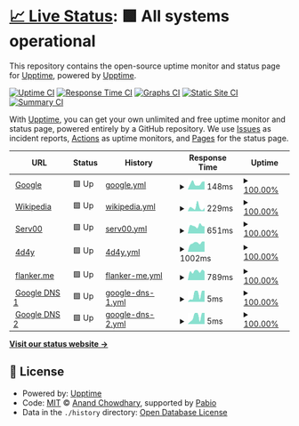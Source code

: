 # [📈 Live Status](https://demo.upptime.js.org): <!--live status--> **🟩 All systems operational**

This repository contains the open-source uptime monitor and status page for [Upptime](https://upptime.js.org), powered by [Upptime](https://github.com/upptime/upptime).

[![Uptime CI](https://github.com/podcctv/upptime/workflows/Uptime%20CI/badge.svg)](https://github.com/podcctv/upptime/actions?query=workflow%3A%22Uptime+CI%22)
[![Response Time CI](https://github.com/podcctv/upptime/workflows/Response%20Time%20CI/badge.svg)](https://github.com/podcctv/upptime/actions?query=workflow%3A%22Response+Time+CI%22)
[![Graphs CI](https://github.com/podcctv/upptime/workflows/Graphs%20CI/badge.svg)](https://github.com/podcctv/upptime/actions?query=workflow%3A%22Graphs+CI%22)
[![Static Site CI](https://github.com/podcctv/upptime/workflows/Static%20Site%20CI/badge.svg)](https://github.com/podcctv/upptime/actions?query=workflow%3A%22Static+Site+CI%22)
[![Summary CI](https://github.com/podcctv/upptime/workflows/Summary%20CI/badge.svg)](https://github.com/podcctv/upptime/actions?query=workflow%3A%22Summary+CI%22)

With [Upptime](https://upptime.js.org), you can get your own unlimited and free uptime monitor and status page, powered entirely by a GitHub repository. We use [Issues](https://github.com/upptime/upptime/issues) as incident reports, [Actions](https://github.com/podcctv/upptime/actions) as uptime monitors, and [Pages](https://demo.upptime.js.org) for the status page.

<!--start: status pages-->
<!-- This summary is generated by Upptime (https://github.com/upptime/upptime) -->
<!-- Do not edit this manually, your changes will be overwritten -->
<!-- prettier-ignore -->
| URL | Status | History | Response Time | Uptime |
| --- | ------ | ------- | ------------- | ------ |
| <img alt="" src="https://icons.duckduckgo.com/ip3/www.google.com.ico" height="13"> [Google](https://www.google.com) | 🟩 Up | [google.yml](https://github.com/podcctv/upptime/commits/HEAD/history/google.yml) | <details><summary><img alt="Response time graph" src="./graphs/google/response-time-week.png" height="20"> 148ms</summary><br><a href="https://podcctv.github.io/upptime/history/google"><img alt="Response time 130" src="https://img.shields.io/endpoint?url=https%3A%2F%2Fraw.githubusercontent.com%2Fpodcctv%2Fupptime%2FHEAD%2Fapi%2Fgoogle%2Fresponse-time.json"></a><br><a href="https://podcctv.github.io/upptime/history/google"><img alt="24-hour response time 203" src="https://img.shields.io/endpoint?url=https%3A%2F%2Fraw.githubusercontent.com%2Fpodcctv%2Fupptime%2FHEAD%2Fapi%2Fgoogle%2Fresponse-time-day.json"></a><br><a href="https://podcctv.github.io/upptime/history/google"><img alt="7-day response time 148" src="https://img.shields.io/endpoint?url=https%3A%2F%2Fraw.githubusercontent.com%2Fpodcctv%2Fupptime%2FHEAD%2Fapi%2Fgoogle%2Fresponse-time-week.json"></a><br><a href="https://podcctv.github.io/upptime/history/google"><img alt="30-day response time 116" src="https://img.shields.io/endpoint?url=https%3A%2F%2Fraw.githubusercontent.com%2Fpodcctv%2Fupptime%2FHEAD%2Fapi%2Fgoogle%2Fresponse-time-month.json"></a><br><a href="https://podcctv.github.io/upptime/history/google"><img alt="1-year response time 130" src="https://img.shields.io/endpoint?url=https%3A%2F%2Fraw.githubusercontent.com%2Fpodcctv%2Fupptime%2FHEAD%2Fapi%2Fgoogle%2Fresponse-time-year.json"></a></details> | <details><summary><a href="https://podcctv.github.io/upptime/history/google">100.00%</a></summary><a href="https://podcctv.github.io/upptime/history/google"><img alt="All-time uptime 100.00%" src="https://img.shields.io/endpoint?url=https%3A%2F%2Fraw.githubusercontent.com%2Fpodcctv%2Fupptime%2FHEAD%2Fapi%2Fgoogle%2Fuptime.json"></a><br><a href="https://podcctv.github.io/upptime/history/google"><img alt="24-hour uptime 100.00%" src="https://img.shields.io/endpoint?url=https%3A%2F%2Fraw.githubusercontent.com%2Fpodcctv%2Fupptime%2FHEAD%2Fapi%2Fgoogle%2Fuptime-day.json"></a><br><a href="https://podcctv.github.io/upptime/history/google"><img alt="7-day uptime 100.00%" src="https://img.shields.io/endpoint?url=https%3A%2F%2Fraw.githubusercontent.com%2Fpodcctv%2Fupptime%2FHEAD%2Fapi%2Fgoogle%2Fuptime-week.json"></a><br><a href="https://podcctv.github.io/upptime/history/google"><img alt="30-day uptime 100.00%" src="https://img.shields.io/endpoint?url=https%3A%2F%2Fraw.githubusercontent.com%2Fpodcctv%2Fupptime%2FHEAD%2Fapi%2Fgoogle%2Fuptime-month.json"></a><br><a href="https://podcctv.github.io/upptime/history/google"><img alt="1-year uptime 100.00%" src="https://img.shields.io/endpoint?url=https%3A%2F%2Fraw.githubusercontent.com%2Fpodcctv%2Fupptime%2FHEAD%2Fapi%2Fgoogle%2Fuptime-year.json"></a></details>
| <img alt="" src="https://icons.duckduckgo.com/ip3/en.wikipedia.org.ico" height="13"> [Wikipedia](https://en.wikipedia.org) | 🟩 Up | [wikipedia.yml](https://github.com/podcctv/upptime/commits/HEAD/history/wikipedia.yml) | <details><summary><img alt="Response time graph" src="./graphs/wikipedia/response-time-week.png" height="20"> 229ms</summary><br><a href="https://podcctv.github.io/upptime/history/wikipedia"><img alt="Response time 197" src="https://img.shields.io/endpoint?url=https%3A%2F%2Fraw.githubusercontent.com%2Fpodcctv%2Fupptime%2FHEAD%2Fapi%2Fwikipedia%2Fresponse-time.json"></a><br><a href="https://podcctv.github.io/upptime/history/wikipedia"><img alt="24-hour response time 64" src="https://img.shields.io/endpoint?url=https%3A%2F%2Fraw.githubusercontent.com%2Fpodcctv%2Fupptime%2FHEAD%2Fapi%2Fwikipedia%2Fresponse-time-day.json"></a><br><a href="https://podcctv.github.io/upptime/history/wikipedia"><img alt="7-day response time 229" src="https://img.shields.io/endpoint?url=https%3A%2F%2Fraw.githubusercontent.com%2Fpodcctv%2Fupptime%2FHEAD%2Fapi%2Fwikipedia%2Fresponse-time-week.json"></a><br><a href="https://podcctv.github.io/upptime/history/wikipedia"><img alt="30-day response time 216" src="https://img.shields.io/endpoint?url=https%3A%2F%2Fraw.githubusercontent.com%2Fpodcctv%2Fupptime%2FHEAD%2Fapi%2Fwikipedia%2Fresponse-time-month.json"></a><br><a href="https://podcctv.github.io/upptime/history/wikipedia"><img alt="1-year response time 197" src="https://img.shields.io/endpoint?url=https%3A%2F%2Fraw.githubusercontent.com%2Fpodcctv%2Fupptime%2FHEAD%2Fapi%2Fwikipedia%2Fresponse-time-year.json"></a></details> | <details><summary><a href="https://podcctv.github.io/upptime/history/wikipedia">100.00%</a></summary><a href="https://podcctv.github.io/upptime/history/wikipedia"><img alt="All-time uptime 100.00%" src="https://img.shields.io/endpoint?url=https%3A%2F%2Fraw.githubusercontent.com%2Fpodcctv%2Fupptime%2FHEAD%2Fapi%2Fwikipedia%2Fuptime.json"></a><br><a href="https://podcctv.github.io/upptime/history/wikipedia"><img alt="24-hour uptime 100.00%" src="https://img.shields.io/endpoint?url=https%3A%2F%2Fraw.githubusercontent.com%2Fpodcctv%2Fupptime%2FHEAD%2Fapi%2Fwikipedia%2Fuptime-day.json"></a><br><a href="https://podcctv.github.io/upptime/history/wikipedia"><img alt="7-day uptime 100.00%" src="https://img.shields.io/endpoint?url=https%3A%2F%2Fraw.githubusercontent.com%2Fpodcctv%2Fupptime%2FHEAD%2Fapi%2Fwikipedia%2Fuptime-week.json"></a><br><a href="https://podcctv.github.io/upptime/history/wikipedia"><img alt="30-day uptime 100.00%" src="https://img.shields.io/endpoint?url=https%3A%2F%2Fraw.githubusercontent.com%2Fpodcctv%2Fupptime%2FHEAD%2Fapi%2Fwikipedia%2Fuptime-month.json"></a><br><a href="https://podcctv.github.io/upptime/history/wikipedia"><img alt="1-year uptime 100.00%" src="https://img.shields.io/endpoint?url=https%3A%2F%2Fraw.githubusercontent.com%2Fpodcctv%2Fupptime%2FHEAD%2Fapi%2Fwikipedia%2Fuptime-year.json"></a></details>
| <img alt="" src="https://www.serv00.com/static/ct8/img/logo.jpg" height="13"> [Serv00](https://veronicaqd.serv00.net) | 🟩 Up | [serv00.yml](https://github.com/podcctv/upptime/commits/HEAD/history/serv00.yml) | <details><summary><img alt="Response time graph" src="./graphs/serv00/response-time-week.png" height="20"> 651ms</summary><br><a href="https://podcctv.github.io/upptime/history/serv00"><img alt="Response time 656" src="https://img.shields.io/endpoint?url=https%3A%2F%2Fraw.githubusercontent.com%2Fpodcctv%2Fupptime%2FHEAD%2Fapi%2Fserv00%2Fresponse-time.json"></a><br><a href="https://podcctv.github.io/upptime/history/serv00"><img alt="24-hour response time 631" src="https://img.shields.io/endpoint?url=https%3A%2F%2Fraw.githubusercontent.com%2Fpodcctv%2Fupptime%2FHEAD%2Fapi%2Fserv00%2Fresponse-time-day.json"></a><br><a href="https://podcctv.github.io/upptime/history/serv00"><img alt="7-day response time 651" src="https://img.shields.io/endpoint?url=https%3A%2F%2Fraw.githubusercontent.com%2Fpodcctv%2Fupptime%2FHEAD%2Fapi%2Fserv00%2Fresponse-time-week.json"></a><br><a href="https://podcctv.github.io/upptime/history/serv00"><img alt="30-day response time 674" src="https://img.shields.io/endpoint?url=https%3A%2F%2Fraw.githubusercontent.com%2Fpodcctv%2Fupptime%2FHEAD%2Fapi%2Fserv00%2Fresponse-time-month.json"></a><br><a href="https://podcctv.github.io/upptime/history/serv00"><img alt="1-year response time 656" src="https://img.shields.io/endpoint?url=https%3A%2F%2Fraw.githubusercontent.com%2Fpodcctv%2Fupptime%2FHEAD%2Fapi%2Fserv00%2Fresponse-time-year.json"></a></details> | <details><summary><a href="https://podcctv.github.io/upptime/history/serv00">100.00%</a></summary><a href="https://podcctv.github.io/upptime/history/serv00"><img alt="All-time uptime 98.57%" src="https://img.shields.io/endpoint?url=https%3A%2F%2Fraw.githubusercontent.com%2Fpodcctv%2Fupptime%2FHEAD%2Fapi%2Fserv00%2Fuptime.json"></a><br><a href="https://podcctv.github.io/upptime/history/serv00"><img alt="24-hour uptime 100.00%" src="https://img.shields.io/endpoint?url=https%3A%2F%2Fraw.githubusercontent.com%2Fpodcctv%2Fupptime%2FHEAD%2Fapi%2Fserv00%2Fuptime-day.json"></a><br><a href="https://podcctv.github.io/upptime/history/serv00"><img alt="7-day uptime 100.00%" src="https://img.shields.io/endpoint?url=https%3A%2F%2Fraw.githubusercontent.com%2Fpodcctv%2Fupptime%2FHEAD%2Fapi%2Fserv00%2Fuptime-week.json"></a><br><a href="https://podcctv.github.io/upptime/history/serv00"><img alt="30-day uptime 99.96%" src="https://img.shields.io/endpoint?url=https%3A%2F%2Fraw.githubusercontent.com%2Fpodcctv%2Fupptime%2FHEAD%2Fapi%2Fserv00%2Fuptime-month.json"></a><br><a href="https://podcctv.github.io/upptime/history/serv00"><img alt="1-year uptime 98.57%" src="https://img.shields.io/endpoint?url=https%3A%2F%2Fraw.githubusercontent.com%2Fpodcctv%2Fupptime%2FHEAD%2Fapi%2Fserv00%2Fuptime-year.json"></a></details>
| <img alt="" src="https://icons.duckduckgo.com/ip3/www.4d4y.com.ico" height="13"> [4d4y](https://www.4d4y.com) | 🟩 Up | [4d4y.yml](https://github.com/podcctv/upptime/commits/HEAD/history/4d4y.yml) | <details><summary><img alt="Response time graph" src="./graphs/4d4y/response-time-week.png" height="20"> 1002ms</summary><br><a href="https://podcctv.github.io/upptime/history/4d4y"><img alt="Response time 971" src="https://img.shields.io/endpoint?url=https%3A%2F%2Fraw.githubusercontent.com%2Fpodcctv%2Fupptime%2FHEAD%2Fapi%2F4d4y%2Fresponse-time.json"></a><br><a href="https://podcctv.github.io/upptime/history/4d4y"><img alt="24-hour response time 1127" src="https://img.shields.io/endpoint?url=https%3A%2F%2Fraw.githubusercontent.com%2Fpodcctv%2Fupptime%2FHEAD%2Fapi%2F4d4y%2Fresponse-time-day.json"></a><br><a href="https://podcctv.github.io/upptime/history/4d4y"><img alt="7-day response time 1002" src="https://img.shields.io/endpoint?url=https%3A%2F%2Fraw.githubusercontent.com%2Fpodcctv%2Fupptime%2FHEAD%2Fapi%2F4d4y%2Fresponse-time-week.json"></a><br><a href="https://podcctv.github.io/upptime/history/4d4y"><img alt="30-day response time 968" src="https://img.shields.io/endpoint?url=https%3A%2F%2Fraw.githubusercontent.com%2Fpodcctv%2Fupptime%2FHEAD%2Fapi%2F4d4y%2Fresponse-time-month.json"></a><br><a href="https://podcctv.github.io/upptime/history/4d4y"><img alt="1-year response time 971" src="https://img.shields.io/endpoint?url=https%3A%2F%2Fraw.githubusercontent.com%2Fpodcctv%2Fupptime%2FHEAD%2Fapi%2F4d4y%2Fresponse-time-year.json"></a></details> | <details><summary><a href="https://podcctv.github.io/upptime/history/4d4y">100.00%</a></summary><a href="https://podcctv.github.io/upptime/history/4d4y"><img alt="All-time uptime 100.00%" src="https://img.shields.io/endpoint?url=https%3A%2F%2Fraw.githubusercontent.com%2Fpodcctv%2Fupptime%2FHEAD%2Fapi%2F4d4y%2Fuptime.json"></a><br><a href="https://podcctv.github.io/upptime/history/4d4y"><img alt="24-hour uptime 100.00%" src="https://img.shields.io/endpoint?url=https%3A%2F%2Fraw.githubusercontent.com%2Fpodcctv%2Fupptime%2FHEAD%2Fapi%2F4d4y%2Fuptime-day.json"></a><br><a href="https://podcctv.github.io/upptime/history/4d4y"><img alt="7-day uptime 100.00%" src="https://img.shields.io/endpoint?url=https%3A%2F%2Fraw.githubusercontent.com%2Fpodcctv%2Fupptime%2FHEAD%2Fapi%2F4d4y%2Fuptime-week.json"></a><br><a href="https://podcctv.github.io/upptime/history/4d4y"><img alt="30-day uptime 100.00%" src="https://img.shields.io/endpoint?url=https%3A%2F%2Fraw.githubusercontent.com%2Fpodcctv%2Fupptime%2FHEAD%2Fapi%2F4d4y%2Fuptime-month.json"></a><br><a href="https://podcctv.github.io/upptime/history/4d4y"><img alt="1-year uptime 100.00%" src="https://img.shields.io/endpoint?url=https%3A%2F%2Fraw.githubusercontent.com%2Fpodcctv%2Fupptime%2FHEAD%2Fapi%2F4d4y%2Fuptime-year.json"></a></details>
| <img alt="" src="https://icons.duckduckgo.com/ip3/flanker.me.ico" height="13"> [flanker.me](https://flanker.me) | 🟩 Up | [flanker-me.yml](https://github.com/podcctv/upptime/commits/HEAD/history/flanker-me.yml) | <details><summary><img alt="Response time graph" src="./graphs/flanker-me/response-time-week.png" height="20"> 789ms</summary><br><a href="https://podcctv.github.io/upptime/history/flanker-me"><img alt="Response time 942" src="https://img.shields.io/endpoint?url=https%3A%2F%2Fraw.githubusercontent.com%2Fpodcctv%2Fupptime%2FHEAD%2Fapi%2Fflanker-me%2Fresponse-time.json"></a><br><a href="https://podcctv.github.io/upptime/history/flanker-me"><img alt="24-hour response time 833" src="https://img.shields.io/endpoint?url=https%3A%2F%2Fraw.githubusercontent.com%2Fpodcctv%2Fupptime%2FHEAD%2Fapi%2Fflanker-me%2Fresponse-time-day.json"></a><br><a href="https://podcctv.github.io/upptime/history/flanker-me"><img alt="7-day response time 789" src="https://img.shields.io/endpoint?url=https%3A%2F%2Fraw.githubusercontent.com%2Fpodcctv%2Fupptime%2FHEAD%2Fapi%2Fflanker-me%2Fresponse-time-week.json"></a><br><a href="https://podcctv.github.io/upptime/history/flanker-me"><img alt="30-day response time 825" src="https://img.shields.io/endpoint?url=https%3A%2F%2Fraw.githubusercontent.com%2Fpodcctv%2Fupptime%2FHEAD%2Fapi%2Fflanker-me%2Fresponse-time-month.json"></a><br><a href="https://podcctv.github.io/upptime/history/flanker-me"><img alt="1-year response time 942" src="https://img.shields.io/endpoint?url=https%3A%2F%2Fraw.githubusercontent.com%2Fpodcctv%2Fupptime%2FHEAD%2Fapi%2Fflanker-me%2Fresponse-time-year.json"></a></details> | <details><summary><a href="https://podcctv.github.io/upptime/history/flanker-me">100.00%</a></summary><a href="https://podcctv.github.io/upptime/history/flanker-me"><img alt="All-time uptime 99.92%" src="https://img.shields.io/endpoint?url=https%3A%2F%2Fraw.githubusercontent.com%2Fpodcctv%2Fupptime%2FHEAD%2Fapi%2Fflanker-me%2Fuptime.json"></a><br><a href="https://podcctv.github.io/upptime/history/flanker-me"><img alt="24-hour uptime 100.00%" src="https://img.shields.io/endpoint?url=https%3A%2F%2Fraw.githubusercontent.com%2Fpodcctv%2Fupptime%2FHEAD%2Fapi%2Fflanker-me%2Fuptime-day.json"></a><br><a href="https://podcctv.github.io/upptime/history/flanker-me"><img alt="7-day uptime 100.00%" src="https://img.shields.io/endpoint?url=https%3A%2F%2Fraw.githubusercontent.com%2Fpodcctv%2Fupptime%2FHEAD%2Fapi%2Fflanker-me%2Fuptime-week.json"></a><br><a href="https://podcctv.github.io/upptime/history/flanker-me"><img alt="30-day uptime 99.85%" src="https://img.shields.io/endpoint?url=https%3A%2F%2Fraw.githubusercontent.com%2Fpodcctv%2Fupptime%2FHEAD%2Fapi%2Fflanker-me%2Fuptime-month.json"></a><br><a href="https://podcctv.github.io/upptime/history/flanker-me"><img alt="1-year uptime 99.92%" src="https://img.shields.io/endpoint?url=https%3A%2F%2Fraw.githubusercontent.com%2Fpodcctv%2Fupptime%2FHEAD%2Fapi%2Fflanker-me%2Fuptime-year.json"></a></details>
| <img alt="" src="https://icons.duckduckgo.com/ip3/null.ico" height="13"> [Google DNS 1](8.8.4.4) | 🟩 Up | [google-dns-1.yml](https://github.com/podcctv/upptime/commits/HEAD/history/google-dns-1.yml) | <details><summary><img alt="Response time graph" src="./graphs/google-dns-1/response-time-week.png" height="20"> 5ms</summary><br><a href="https://podcctv.github.io/upptime/history/google-dns-1"><img alt="Response time 4" src="https://img.shields.io/endpoint?url=https%3A%2F%2Fraw.githubusercontent.com%2Fpodcctv%2Fupptime%2FHEAD%2Fapi%2Fgoogle-dns-1%2Fresponse-time.json"></a><br><a href="https://podcctv.github.io/upptime/history/google-dns-1"><img alt="24-hour response time 6" src="https://img.shields.io/endpoint?url=https%3A%2F%2Fraw.githubusercontent.com%2Fpodcctv%2Fupptime%2FHEAD%2Fapi%2Fgoogle-dns-1%2Fresponse-time-day.json"></a><br><a href="https://podcctv.github.io/upptime/history/google-dns-1"><img alt="7-day response time 5" src="https://img.shields.io/endpoint?url=https%3A%2F%2Fraw.githubusercontent.com%2Fpodcctv%2Fupptime%2FHEAD%2Fapi%2Fgoogle-dns-1%2Fresponse-time-week.json"></a><br><a href="https://podcctv.github.io/upptime/history/google-dns-1"><img alt="30-day response time 4" src="https://img.shields.io/endpoint?url=https%3A%2F%2Fraw.githubusercontent.com%2Fpodcctv%2Fupptime%2FHEAD%2Fapi%2Fgoogle-dns-1%2Fresponse-time-month.json"></a><br><a href="https://podcctv.github.io/upptime/history/google-dns-1"><img alt="1-year response time 4" src="https://img.shields.io/endpoint?url=https%3A%2F%2Fraw.githubusercontent.com%2Fpodcctv%2Fupptime%2FHEAD%2Fapi%2Fgoogle-dns-1%2Fresponse-time-year.json"></a></details> | <details><summary><a href="https://podcctv.github.io/upptime/history/google-dns-1">100.00%</a></summary><a href="https://podcctv.github.io/upptime/history/google-dns-1"><img alt="All-time uptime 100.00%" src="https://img.shields.io/endpoint?url=https%3A%2F%2Fraw.githubusercontent.com%2Fpodcctv%2Fupptime%2FHEAD%2Fapi%2Fgoogle-dns-1%2Fuptime.json"></a><br><a href="https://podcctv.github.io/upptime/history/google-dns-1"><img alt="24-hour uptime 100.00%" src="https://img.shields.io/endpoint?url=https%3A%2F%2Fraw.githubusercontent.com%2Fpodcctv%2Fupptime%2FHEAD%2Fapi%2Fgoogle-dns-1%2Fuptime-day.json"></a><br><a href="https://podcctv.github.io/upptime/history/google-dns-1"><img alt="7-day uptime 100.00%" src="https://img.shields.io/endpoint?url=https%3A%2F%2Fraw.githubusercontent.com%2Fpodcctv%2Fupptime%2FHEAD%2Fapi%2Fgoogle-dns-1%2Fuptime-week.json"></a><br><a href="https://podcctv.github.io/upptime/history/google-dns-1"><img alt="30-day uptime 100.00%" src="https://img.shields.io/endpoint?url=https%3A%2F%2Fraw.githubusercontent.com%2Fpodcctv%2Fupptime%2FHEAD%2Fapi%2Fgoogle-dns-1%2Fuptime-month.json"></a><br><a href="https://podcctv.github.io/upptime/history/google-dns-1"><img alt="1-year uptime 100.00%" src="https://img.shields.io/endpoint?url=https%3A%2F%2Fraw.githubusercontent.com%2Fpodcctv%2Fupptime%2FHEAD%2Fapi%2Fgoogle-dns-1%2Fuptime-year.json"></a></details>
| <img alt="" src="https://icons.duckduckgo.com/ip3/null.ico" height="13"> [Google DNS 2](8.8.8.8) | 🟩 Up | [google-dns-2.yml](https://github.com/podcctv/upptime/commits/HEAD/history/google-dns-2.yml) | <details><summary><img alt="Response time graph" src="./graphs/google-dns-2/response-time-week.png" height="20"> 5ms</summary><br><a href="https://podcctv.github.io/upptime/history/google-dns-2"><img alt="Response time 4" src="https://img.shields.io/endpoint?url=https%3A%2F%2Fraw.githubusercontent.com%2Fpodcctv%2Fupptime%2FHEAD%2Fapi%2Fgoogle-dns-2%2Fresponse-time.json"></a><br><a href="https://podcctv.github.io/upptime/history/google-dns-2"><img alt="24-hour response time 6" src="https://img.shields.io/endpoint?url=https%3A%2F%2Fraw.githubusercontent.com%2Fpodcctv%2Fupptime%2FHEAD%2Fapi%2Fgoogle-dns-2%2Fresponse-time-day.json"></a><br><a href="https://podcctv.github.io/upptime/history/google-dns-2"><img alt="7-day response time 5" src="https://img.shields.io/endpoint?url=https%3A%2F%2Fraw.githubusercontent.com%2Fpodcctv%2Fupptime%2FHEAD%2Fapi%2Fgoogle-dns-2%2Fresponse-time-week.json"></a><br><a href="https://podcctv.github.io/upptime/history/google-dns-2"><img alt="30-day response time 5" src="https://img.shields.io/endpoint?url=https%3A%2F%2Fraw.githubusercontent.com%2Fpodcctv%2Fupptime%2FHEAD%2Fapi%2Fgoogle-dns-2%2Fresponse-time-month.json"></a><br><a href="https://podcctv.github.io/upptime/history/google-dns-2"><img alt="1-year response time 4" src="https://img.shields.io/endpoint?url=https%3A%2F%2Fraw.githubusercontent.com%2Fpodcctv%2Fupptime%2FHEAD%2Fapi%2Fgoogle-dns-2%2Fresponse-time-year.json"></a></details> | <details><summary><a href="https://podcctv.github.io/upptime/history/google-dns-2">100.00%</a></summary><a href="https://podcctv.github.io/upptime/history/google-dns-2"><img alt="All-time uptime 100.00%" src="https://img.shields.io/endpoint?url=https%3A%2F%2Fraw.githubusercontent.com%2Fpodcctv%2Fupptime%2FHEAD%2Fapi%2Fgoogle-dns-2%2Fuptime.json"></a><br><a href="https://podcctv.github.io/upptime/history/google-dns-2"><img alt="24-hour uptime 100.00%" src="https://img.shields.io/endpoint?url=https%3A%2F%2Fraw.githubusercontent.com%2Fpodcctv%2Fupptime%2FHEAD%2Fapi%2Fgoogle-dns-2%2Fuptime-day.json"></a><br><a href="https://podcctv.github.io/upptime/history/google-dns-2"><img alt="7-day uptime 100.00%" src="https://img.shields.io/endpoint?url=https%3A%2F%2Fraw.githubusercontent.com%2Fpodcctv%2Fupptime%2FHEAD%2Fapi%2Fgoogle-dns-2%2Fuptime-week.json"></a><br><a href="https://podcctv.github.io/upptime/history/google-dns-2"><img alt="30-day uptime 100.00%" src="https://img.shields.io/endpoint?url=https%3A%2F%2Fraw.githubusercontent.com%2Fpodcctv%2Fupptime%2FHEAD%2Fapi%2Fgoogle-dns-2%2Fuptime-month.json"></a><br><a href="https://podcctv.github.io/upptime/history/google-dns-2"><img alt="1-year uptime 100.00%" src="https://img.shields.io/endpoint?url=https%3A%2F%2Fraw.githubusercontent.com%2Fpodcctv%2Fupptime%2FHEAD%2Fapi%2Fgoogle-dns-2%2Fuptime-year.json"></a></details>

<!--end: status pages-->

[**Visit our status website →**](https://demo.upptime.js.org)

## 📄 License

- Powered by: [Upptime](https://github.com/upptime/upptime)
- Code: [MIT](./LICENSE) © [Anand Chowdhary](https://anandchowdhary.com), supported by [Pabio](https://pabio.com)
- Data in the `./history` directory: [Open Database License](https://opendatacommons.org/licenses/odbl/1-0/)
